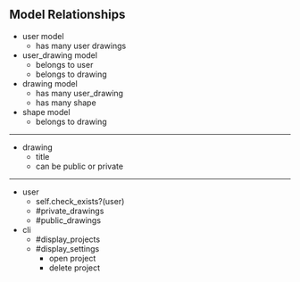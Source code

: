 ## Model Relationships
* user model 
  * has many user drawings
* user_drawing model
  * belongs to user
  * belongs to drawing
* drawing model
  * has many user_drawing
  * has many shape
* shape model
  * belongs to drawing

---
* drawing
  * title
  * can be public or private
---

* user
  * self.check_exists?(user)
  * #private_drawings
  * #public_drawings
* cli
  * #display_projects
  * #display_settings
    * open project
    * delete project